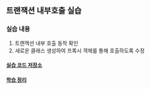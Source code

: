 ## 트랜잭션 내부호출 실습

### 실습 내용
1. 트랜잭션 내부 호출 동작 확인
2. 새로운 클래스 생성하여 프록시 객체를 통해 호출하도록 수정

#### [실습 코드 저장소](https://github.com/pushedrumex-labs/spring/tree/main/src/main/java/com/laboratory/spring/transactional/inner_call)
#### [학습 정리](https://github.com/pushedrumex/TIL/blob/main/spring/%ED%8A%B8%EB%9E%9C%EC%9E%AD%EC%85%98_AOP.md)
